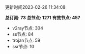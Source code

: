 更新时间2023-02-26 11:34:08

**总订阅: 73**
**总节点: 1271**
**有效节点: 457**
- v2ray节点: 304
- ss节点: 84
- trojan节点: 59
- ssr节点: 10
